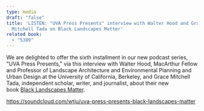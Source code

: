 ```yaml
---
type: media
draft: "false"
title: 'LISTEN: "UVA Press Presents" interview with Walter Hood and Grace
  Mitchell Tada on Black Landscapes Matter'
related book:
  - "5389"
---
```

We are delighted to offer the sixth installment in our new podcast series, "UVA Press Presents," via this interview with Walter Hood, MacArthur Fellow and Professor of Landscape Architecture and Environmental Planning and Urban Design at the University of California, Berkeley, and Grace Mitchell Tada, independent scholar, writer, and journalist, about their new book [Black Landscapes Matter](https://www.upress.virginia.edu/title/5389).



https://soundcloud.com/wtju/uva-press-presents-black-landscapes-matter